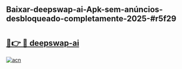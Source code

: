 ## Baixar-deepswap-ai-Apk-sem-anúncios-desbloqueado-completamente-2025-#r5f29

# <h2><a href="https://ainizakaria.my?title=deepswap-ai&ref=20M">🔗👉 🔴 deepswap-ai</a></h2>

[![acn](https://github.com/user-attachments/assets/0f9c940e-d8b0-45ae-aac7-cd30a18b3e1c)](https://ainizakaria.my?title=deepswap-ai&ref=20M)

